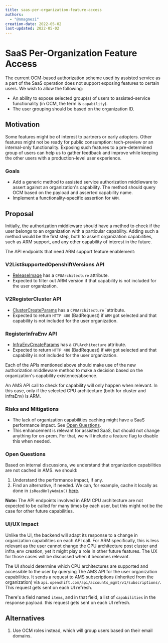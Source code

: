 ```yaml
---
title: saas-per-organization-feature-access
authors:
  - "@nmagnezi"
creation-date: 2022-05-02
last-updated: 2022-05-02
---
```


# SaaS Per-Organization Feature Access

The current OCM-based authorization scheme used by assisted service as a part of the SaaS operation does not support exposing features to certain users.
We wish to allow the following:
* An ability to expose selected group(s) of users to assisted-service functionality (in OCM, the term is `capability`).
* The user grouping should be based on the organization ID.


## Motivation

Some features might be of interest to partners or early adopters.
Other features might not be ready for public consumption: tech-preview or an internal-only functionality.
Exposing such features to a pre-determined group of users can help us to gather feedback and improve while keeping the other users with a production-level user experience.


### Goals
* Add a generic method to assisted service authorization middleware to assert against an organization's capability. The method should query OCM based on the payload and asserted capability name.
* Implement a functionality-specific assertion for `ARM`.


## Proposal


Initially, the authorization middleware should have a method to check if the user belongs to an organization with a particular capability.
Adding such a method would be the first step, both to assert organization capabilities, such as ARM support, and any other capability of interest in the future.

The API endpoints that need ARM support feature enablement:

### V2ListSupportedOpenshiftVersions API

* [ReleaseImage](../../models/release_image.go) has a `CPUArchitecture` attribute.
* Expected to filter out ARM version if that capability is not included for the user organization.


### V2RegisterCluster API

* [ClusterCreateParams](../../models/cluster_create_params.go) has a `CPUArchitecture` `attribute.
* Expected to return `HTTP 400` (BadRequest) if `ARM` got selected and that capability is not included for the user organization.


### RegisterInfraEnv API

* [InfraEnvCreateParams](../../models/infra_env_create_params.go) has a `CPUArchitecture` attribute.
* Expected to return `HTTP 400` (BadRequest) if `ARM` got selected and that capability is not included for the user organization.


Each of the APIs mentioned above should make use of the new authorization middleware method to make a decision based on the organization's capability existence/absence.

An AMS API call to check for capability will only happen when relevant. In this case, only if the selected CPU architecture (both for cluster and infraEnv) is ARM.


### Risks and Mitigations

* The lack of organization capabilities caching might have a SaaS performance impact. See [Open Questions](#Open_Questions).
* This enhancement is relevant for assisted SaaS, but should not change anything for on-prem. For that, we will include a feature flag to disable this when needed.

### Open Questions

Based on internal discussions, we understand that organization capabilities are not cached in AMS. we should:
1. Understand the performance impact, if any.
2. Find an alternative, if needed. We can, for example, cache it locally as done in `isReadOnlyAdmin()` [here](../../pkg/auth/rhsso_authenticator.go).

**Note:** The API endpoints involved in ARM CPU architecture are not expected to be called for many times by each user, but this might not be the case for other future capabilities.


### UI/UX Impact

Unlike the UI, the backend will adapt its response to a change in organization capabilities on each API call.
For ARM specifically, this is less relevant as the user cannot change the CPU architecture post cluster and infra_env creation, yet it might play a role in other future features.
The UX for those cases will be discussed when it becomes relevant.

The UI should determine which CPU architectures are supported and accessible to the user by querying The AMS API for the user organization capabilities.
It sends a request to AMS subscriptions (inherited from the organization) via `api.openshift.com/api/accounts_mgmt/v1/subscriptions/`.
This request gets sent on each UI refresh.

There's a field named `items`, and in that field, a list of `capabilities` in the response payload.
this request gets sent on each UI refresh.


## Alternatives

1. Use OCM roles instead, which will group users based on their email domains.
